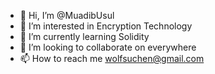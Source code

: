 - 👋 Hi, I’m @MuadibUsul
- 👀 I’m interested in Encryption Technology
- 🌱 I’m currently learning Solidity
- 💞️ I’m looking to collaborate on everywhere
- 📫 How to reach me wolfsuchen@gmail.com

<!---
MuadibUsul/MuadibUsul is a ✨ special ✨ repository because its `README.md` (this file) appears on your GitHub profile.
You can click the Preview link to take a look at your changes.
--->
